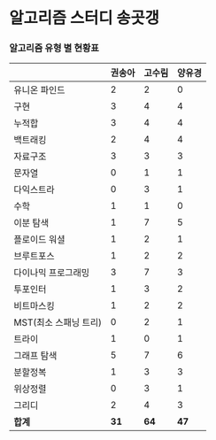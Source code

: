 # 알고리즘 스터디 송곳갱 

### 알고리즘 유형 별 현황표 

|                | 권송아    | 고수림    | 양유경    |
|:---------------|:-------|:-------|:-------|
| 유니온 파인드        | 2      | 2      | 0      |
| 구현             | 3      | 4      | 4      |
| 누적합            | 3      | 4      | 4      |
| 백트래킹           | 2      | 4      | 4      |
| 자료구조           | 3      | 3      | 3      |
| 문자열            | 0      | 1      | 1      |
| 다익스트라          | 0      | 3      | 1      |
| 수학             | 1      | 1      | 0      |
| 이분 탐색          | 1      | 7      | 5      |
| 플로이드 워셜        | 1      | 2      | 1      |
| 브루트포스          | 1      | 2      | 2      |
| 다이나믹 프로그래밍     | 3      | 7      | 3      |
| 투포인터           | 1      | 3      | 2      |
| 비트마스킹          | 1      | 2      | 2      |
| MST(최소 스패닝 트리) | 0      | 2      | 1      |
| 트라이            | 1      | 0      | 1      |
| 그래프 탐색         | 5      | 7      | 6      |
| 분할정복           | 1      | 3      | 3      |
| 위상정렬           | 0      | 3      | 1      |
| 그리디            | 2      | 4      | 3      |
| **합계**         | **31** | **64** | **47** |